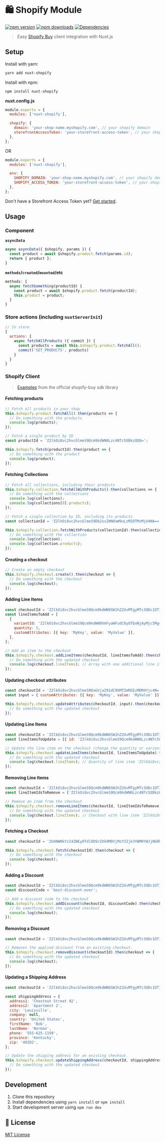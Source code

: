# 🛍 Shopify Module

[![npm version][npm-version-src]][npm-version-href]
[![npm downloads][npm-downloads-src]][npm-downloads-href]
[![Dependencies][david-dm-src]][david-dm-href]

> Easy <a href="https://github.com/Shopify/js-buy-sdk">Shopify Buy</a> client integration with Nuxt.js

## Setup

Install with yarn:

```bash
yarn add nuxt-shopify
```

Install with npm:

```bash
npm install nuxt-shopify
```

**nuxt.config.js**

```js
module.exports = {
  modules: ['nuxt-shopify'],

  shopify: {
    domain: 'your-shop-name.myshopify.com', // your shopify domain
    storefrontAccessToken: 'your-storefront-access-token', // your shopify storefront access token
  },
};
```

OR

```js
module.exports = {
  modules: ['nuxt-shopify'],

  env: {
    SHOPIFY_DOMAIN: 'your-shop-name.myshopify.com', // your shopify domain
    SHOPIFY_ACCESS_TOKEN: 'your-storefront-access-token', // your shopify storefront access token
  },
};
```

Don't have a Storefront Access Token yet? [Get started](https://help.shopify.com/en/api/custom-storefronts/storefront-api/getting-started).

## Usage

### Component

**`asyncData`**

```js
async asyncData({ $shopify, params }) {
  const product = await $shopify.product.fetch(params.id);
  return { product };
}
```

**`methods`/`created`/`mounted`/etc**

```js
methods: {
  async fetchSomething(productId) {
    const product = await $shopify.product.fetch(productId);
    this.product = product;
  }
}
```

### Store actions (including `nuxtServerInit`)

```js
// In store
{
  actions: {
    async fetchAllProducts ({ commit }) {
      const products = await this.$shopify.product.fetchAll();
      commit('SET_PRODUCTS', products)
    }
  }
}
```

### Shopify Client

> <a href="https://github.com/Shopify/js-buy-sdk/blob/master/README.md#examples">Examples</a> from the official shopify-buy sdk library

#### Fetching products

```js
// Fetch all products in your shop
this.$shopify.product.fetchAll().then(products => {
  // Do something with the products
  console.log(products);
});

// Fetch a single product by ID
const productId = 'Z2lkOi8vc2hvcGlmeS9Qcm9kdWN0Lzc4NTc5ODkzODQ=';

this.$shopify.fetch(productId).then(product => {
  // Do something with the product
  console.log(product);
});
```

#### Fetching Collections

```js
// Fetch all collections, including their products
this.$shopify.collection.fetchAllWithProducts().then(collections => {
  // Do something with the collections
  console.log(collections);
  console.log(collections[0].products);
});

// Fetch a single collection by ID, including its products
const collectionId = 'Z2lkOi8vc2hvcGlmeS9Db2xsZWN0aW9uLzM2OTMxMjU4NA==';

this.$shopify.collection.fetchWithProducts(collectionId).then(collection => {
  // Do something with the collection
  console.log(collection);
  console.log(collection.products);
});
```

#### Creating a checkout

```js
// Create an empty checkout
this.$shopify.checkout.create().then(checkout => {
  // Do something with the checkout
  console.log(checkout);
});
```

#### Adding Line Items

```js
const checkoutId = 'Z2lkOi8vc2hvcGlmeS9Qcm9kdWN0SW1hZ2UvMTgyMTc3ODc1OTI='; // ID of an existing checkout
const lineItemsToAdd = [
  {
    variantId: 'Z2lkOi8vc2hvcGlmeS9Qcm9kdWN0VmFyaWFudC8yOTEwNjAyMjc5Mg==',
    quantity: 5,
    customAttributes: [{ key: 'MyKey', value: 'MyValue' }],
  },
];

// Add an item to the checkout
this.$shopify.checkout.addLineItems(checkoutId, lineItemsToAdd).then(checkout => {
  // Do something with the updated checkout
  console.log(checkout.lineItems); // Array with one additional line item
});
```

#### Updating checkout attributes

```js
const checkoutId = 'Z2lkOi8vc2hvcGlmeS9DaGVja291dC9kMTZmM2EzMDM4Yjc4N=';
const input = { customAttributes: [{ key: 'MyKey', value: 'MyValue' }] };

this.$shopify.checkout.updateAttributes(checkoutId, input).then(checkout => {
  // Do something with the updated checkout
});
```

#### Updating Line Items

```js
const checkoutId = 'Z2lkOi8vc2hvcGlmeS9Qcm9kdWN0SW1hZ2UvMTgyMTc3ODc1OTI='; // ID of an existing checkout
const lineItemsToUpdate = [{ id: 'Z2lkOi8vc2hvcGlmeS9Qcm9kdWN0Lzc4NTc5ODkzODQ=', quantity: 2 }];

// Update the line item on the checkout (change the quantity or variant)
this.$shopify.checkout.updateLineItems(checkoutId, lineItemsToUpdate).then(checkout => {
  // Do something with the updated checkout
  console.log(checkout.lineItems); // Quantity of line item 'Z2lkOi8vc2hvcGlmeS9Qcm9kdWN0Lzc4NTc5ODkzODQ=' updated to 2
});
```

#### Removing Line Items

```js
const checkoutId = 'Z2lkOi8vc2hvcGlmeS9Qcm9kdWN0SW1hZ2UvMTgyMTc3ODc1OTI='; // ID of an existing checkout
const lineItemIdsToRemove = ['Z2lkOi8vc2hvcGlmeS9Qcm9kdWN0Lzc4NTc5ODkzODQ='];

// Remove an item from the checkout
this.$shopify.checkout.removeLineItems(checkoutId, lineItemIdsToRemove).then(checkout => {
  // Do something with the updated checkout
  console.log(checkout.lineItems); // Checkout with line item 'Z2lkOi8vc2hvcGlmeS9Qcm9kdWN0Lzc4NTc5ODkzODQ=' removed
});
```

#### Fetching a Checkout

```js
const checkoutId = '2U4NWNkYzI4ZWEyOTdlOD9rZXk9MDVjMzY3Zjk3YWM0YWJjNGRhMTkwMDgwYTUzOGJmYmI=';

this.$shopify.checkout.fetch(checkoutId).then(checkout => {
  // Do something with the checkout
  console.log(checkout);
});
```

#### Adding a Discount

```js
const checkoutId = 'Z2lkOi8vc2hvcGlmeS9Qcm9kdWN0SW1hZ2UvMTgyMTc3ODc1OTI='; // ID of an existing checkout
const discountCode = 'best-discount-ever';

// Add a discount code to the checkout
this.$shopify.checkout.addDiscount(checkoutId, discountCode).then(checkout => {
  // Do something with the updated checkout
  console.log(checkout);
});
```

#### Removing a Discount

```js
const checkoutId = 'Z2lkOi8vc2hvcGlmeS9Qcm9kdWN0SW1hZ2UvMTgyMTc3ODc1OTI='; // ID of an existing checkout

// Removes the applied discount from an existing checkout.
this.$shopify.checkout.removeDiscount(checkoutId).then(checkout => {
  // Do something with the updated checkout
  console.log(checkout);
});
```

#### Updating a Shipping Address

```js
const checkoutId = 'Z2lkOi8vc2hvcGlmeS9Qcm9kdWN0SW1hZ2UvMTgyMTc3ODc1OTI='; // ID of an existing checkout

const shippingAddress = {
  address1: 'Chestnut Street 92',
  address2: 'Apartment 2',
  city: 'Louisville',
  company: null,
  country: 'United States',
  firstName: 'Bob',
  lastName: 'Norman',
  phone: '555-625-1199',
  province: 'Kentucky',
  zip: '40202',
};

// Update the shipping address for an existing checkout.
this.$shopify.checkout.updateShippingAddress(checkoutId, shippingAddress).then(checkout => {
  // Do something with the updated checkout
});
```

## Development

1. Clone this repository
2. Install dependencies using `yarn install` or `npm install`
3. Start development server using `npm run dev`

## 📑 License

[MIT License](./LICENSE)

<!-- Badges -->

[npm-version-src]: https://img.shields.io/npm/dt/nuxt-shopify.svg?style=flat-square
[npm-version-href]: https://npmjs.com/package/nuxt-shopify
[npm-downloads-src]: https://img.shields.io/npm/v/nuxt-shopify/latest.svg?style=flat-square
[npm-downloads-href]: https://npmjs.com/package/nuxt-shopify
[david-dm-src]: https://david-dm.org/gomah/nuxt-shopify/status.svg?style=flat-square
[david-dm-href]: https://david-dm.org/gomah/nuxt-shopify
